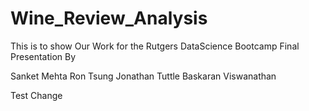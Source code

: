 # Wine_Review_Analysis
This is to show Our Work for the Rutgers DataScience Bootcamp Final Presentation By

Sanket Mehta
Ron Tsung
Jonathan Tuttle
Baskaran Viswanathan 

Test Change
